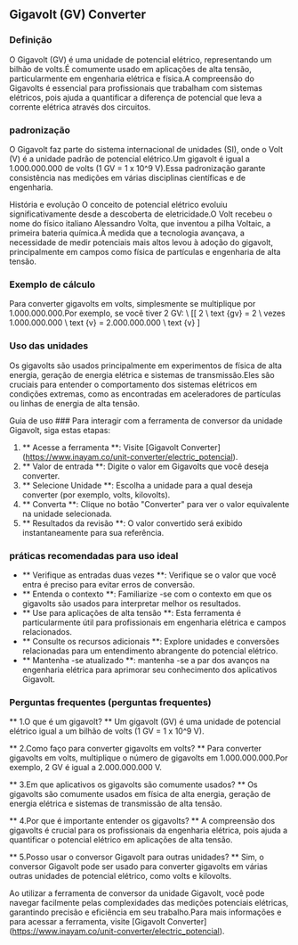 ## Gigavolt (GV) Converter

### Definição
O Gigavolt (GV) é uma unidade de potencial elétrico, representando um bilhão de volts.É comumente usado em aplicações de alta tensão, particularmente em engenharia elétrica e física.A compreensão do Gigavolts é essencial para profissionais que trabalham com sistemas elétricos, pois ajuda a quantificar a diferença de potencial que leva a corrente elétrica através dos circuitos.

### padronização
O Gigavolt faz parte do sistema internacional de unidades (SI), onde o Volt (V) é a unidade padrão de potencial elétrico.Um gigavolt é igual a 1.000.000.000 de volts (1 GV = 1 x 10^9 V).Essa padronização garante consistência nas medições em várias disciplinas científicas e de engenharia.

História e evolução
O conceito de potencial elétrico evoluiu significativamente desde a descoberta de eletricidade.O Volt recebeu o nome do físico italiano Alessandro Volta, que inventou a pilha Voltaic, a primeira bateria química.À medida que a tecnologia avançava, a necessidade de medir potenciais mais altos levou à adoção do gigavolt, principalmente em campos como física de partículas e engenharia de alta tensão.

### Exemplo de cálculo
Para converter gigavolts em volts, simplesmente se multiplique por 1.000.000.000.Por exemplo, se você tiver 2 GV:
\ [[
2 \ text {gv} = 2 \ vezes 1.000.000.000 \ text {v} = 2.000.000.000 \ text {v}
\]

### Uso das unidades
Os gigavolts são usados ​​principalmente em experimentos de física de alta energia, geração de energia elétrica e sistemas de transmissão.Eles são cruciais para entender o comportamento dos sistemas elétricos em condições extremas, como as encontradas em aceleradores de partículas ou linhas de energia de alta tensão.

Guia de uso ###
Para interagir com a ferramenta de conversor da unidade Gigavolt, siga estas etapas:
1. ** Acesse a ferramenta **: Visite [Gigavolt Converter] (https://www.inayam.co/unit-converter/electric_potencial).
2. ** Valor de entrada **: Digite o valor em Gigavolts que você deseja converter.
3. ** Selecione Unidade **: Escolha a unidade para a qual deseja converter (por exemplo, volts, kilovolts).
4. ** Converta **: Clique no botão "Converter" para ver o valor equivalente na unidade selecionada.
5. ** Resultados da revisão **: O valor convertido será exibido instantaneamente para sua referência.

### práticas recomendadas para uso ideal
- ** Verifique as entradas duas vezes **: Verifique se o valor que você entra é preciso para evitar erros de conversão.
- ** Entenda o contexto **: Familiarize -se com o contexto em que os gigavolts são usados ​​para interpretar melhor os resultados.
- ** Use para aplicações de alta tensão **: Esta ferramenta é particularmente útil para profissionais em engenharia elétrica e campos relacionados.
- ** Consulte os recursos adicionais **: Explore unidades e conversões relacionadas para um entendimento abrangente do potencial elétrico.
- ** Mantenha -se atualizado **: mantenha -se a par dos avanços na engenharia elétrica para aprimorar seu conhecimento dos aplicativos Gigavolt.

### Perguntas frequentes (perguntas frequentes)

** 1.O que é um gigavolt? **
Um gigavolt (GV) é uma unidade de potencial elétrico igual a um bilhão de volts (1 GV = 1 x 10^9 V).

** 2.Como faço para converter gigavolts em volts? **
Para converter gigavolts em volts, multiplique o número de gigavolts em 1.000.000.000.Por exemplo, 2 GV é igual a 2.000.000.000 V.

** 3.Em que aplicativos os gigavolts são comumente usados? **
Os gigavolts são comumente usados ​​em física de alta energia, geração de energia elétrica e sistemas de transmissão de alta tensão.

** 4.Por que é importante entender os gigavolts? **
A compreensão dos gigavolts é crucial para os profissionais da engenharia elétrica, pois ajuda a quantificar o potencial elétrico em aplicações de alta tensão.

** 5.Posso usar o conversor Gigavolt para outras unidades? **
Sim, o conversor Gigavolt pode ser usado para converter gigavolts em várias outras unidades de potencial elétrico, como volts e kilovolts.

Ao utilizar a ferramenta de conversor da unidade Gigavolt, você pode navegar facilmente pelas complexidades das medições potenciais elétricas, garantindo precisão e eficiência em seu trabalho.Para mais informações e para acessar a ferramenta, visite [Gigavolt Converter] (https://www.inayam.co/unit-converter/electric_potencial).
